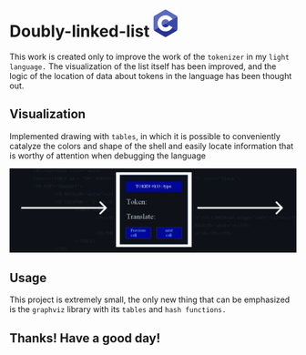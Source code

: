 # Doubly-linked-list ![c](https://raw.githubusercontent.com/Mchl-krpch/Doubly-linked-list/7eeab6f1e36e352cbdbf587e8de2a8befba8199f/viz/c.svg)
This work is created only to improve the work of the `tokenizer` in my `light language.` The visualization of the list itself has been improved, and the logic of the location of data about tokens in the language has been thought out.

## Visualization
Implemented drawing with `tables`, in which it is possible to conveniently catalyze the colors and shape of the shell and easily locate information that is worthy of attention when debugging the language

![sample](https://raw.githubusercontent.com/Mchl-krpch/Doubly-linked-list/main/viz/token-cell2.jpg)

## Usage
This project is extremely small, the only new thing that can be emphasized is the `graphviz` library with its `tables` and `hash functions.`

## Thanks! Have a good day!

